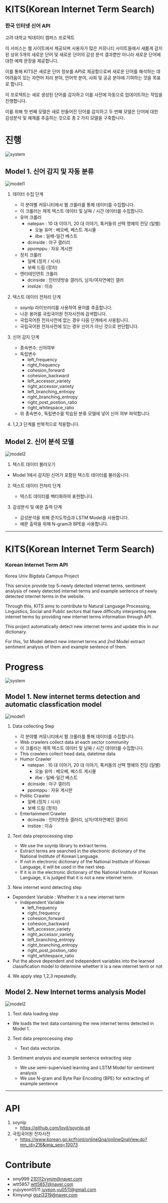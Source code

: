 # KITS(Korean Internet Term Search)  

### 한국 인터넷 신어 API  

고려 대학교 빅데이터 캠퍼스 프로젝트  

이 서비스는 웹 사이트에서 제공되며 사용자가 많은 커뮤니티 사이트들에서 새롭게 감지된 상위 5개의 새로운 단어 및 새로운 단어의 감성 분석 결과뿐만 아니라 새로운 단어에 대한 예제 문장을 제공합니다.  

이를 통해 KITS은 새로운 단어 정보를 API로 제공함으로써 새로운 단어를 해석하는 데 어려움이 있는 자연어 처리 분야, 언어학 분야, 사회 및 공공 분야에 기여하는 것을 목표로 합니다.  

이 프로젝트는 새로 생성된 단어를 감지하고 이를 사전에 자동으로 업데이트하는 작업을 진행합니다.  

이를 위해 첫 번째 모델은 새로 만들어진 단어를 감지하고 두 번째 모델은 단어에 대한 감성분석 및 예제를 추출하는 것으로 총 2 가지 모델을 구축합니다.  

# 진행             
![system](https://user-images.githubusercontent.com/33407191/89900519-cf1aef80-dc1e-11ea-97ab-e201765e17ca.png)

## Model 1. 신어 감지 및 자동 분류 

![model1](https://user-images.githubusercontent.com/33407191/89895976-a17e7800-dc17-11ea-8713-4733b2706b84.png)

1. 데이터 수집 단계
    - 각 분야별 커뮤니티에서 웹 크롤러를 통해 데이터를 수집합니다.
    - 이 크롤러는 제목 텍스트 데이터 및 날짜 / 시간 데이터를 수집합니다.
    - 유머 크롤러
      - natepan : 10 대 이야기, 20 대 이야기, 톡커들의 선택 명예의 전당 (일별)
    	- 오늘 유머 : 베오베, 베스트 게시물
	    - ilbe : 일베-일간 베스트
      - dcinside : 야구 갤러리
      - ppomppu : 자유 게시판
    - 정치 크롤러
      - 일베 (정치 / 시사)
      - 보배 드림 (정치)
    - 엔터테인먼트 크롤러
      - dcinside : 인터넷방송 갤러리, 남자/여자연예인 갤러
      - instize : 이슈  
    
2. 텍스트 데이터 전처리 단계
    - soynlp 라이브러리를 사용하여 용어를 추출합니다.
    - 나온 용어를 국립국어원 전자사전에 검색합니다.
    - 국립국어원 전자사전에 없는 경우 다음 단계에서 사용됩니다.
    - 국립국어원 전자사전에 있는 경우 신어가 아닌 것으로 판단합니다.  

3. 신어 감지 단계
	- 종속변수: 신어여부
	- 독립변수
		- left_frequency
		- right_frequency
		- cohesion_forward
		- cohesion_backward
		- left_accessor_variety
		- right_accessor_variety
		- left_branching_entropy
		- right_branching_entropy
		- right_post_postion_ratio
		- right_whitespace_ratio
	- 위 종속변수, 독립변수를 학습된 분류 모델에 넣어 신어 여부 파악합니다.  

4. 1,2,3 단계를 반복적으로 적용합니다.  

## Model 2. 신어 분석 모델

![model2](https://user-images.githubusercontent.com/33407191/89896074-c8d54500-dc17-11ea-8867-98776b2b3011.png)

1. 텍스트 데이터 불러오기
  - Model 1에서 감지된 신어가 포함된 텍스트 데이터를 불러옵니다.

2. 텍스트 데이터 전처리 단계
   - 텍스트 데이터를 벡터화하여 표현합니다.

3. 감성분석 및 예문 출력 단계
   - 감성분석을 위해 준지도학습과 LSTM Model을 사용합니다.
   - 예문 출력을 위해 N-gram과 BPE을 사용합니다.         
       
       
       
-------------------------------------------
         
	 
	 
	                                                                  
# KITS(Korean Internet Term Search)  


### Korean Internet Term API  

Korea Univ Bigdata Campus Project  

This service provide top 5-newly detected internet terms, sentiment analysis of newly detected internet terms and example sentence of newly detected internet terms in the website.  

Through this, KITS aims to contribute to Natural Language Processing, Linguistics, Social and Public sectors that have difficulty interpreting new internet terms by providing new internet terms information through API.  


This project automatically detect new internet terms and update this in our dictionary.  

              
For this, 1st Model detect new internet terms and 2nd Model extract sentiment analysis of them and example sentence of them.  

# Progress   
![system](https://user-images.githubusercontent.com/33407191/89900519-cf1aef80-dc1e-11ea-97ab-e201765e17ca.png)

## Model 1. New internet terms detection and automatic classfication model  

![model1](https://user-images.githubusercontent.com/33407191/89895976-a17e7800-dc17-11ea-8713-4733b2706b84.png)

1. Data collecting Step
    - 각 분야별 커뮤니티에서 웹 크롤러를 통해 데이터를 수집합니다.
    - Web crawlers collect data at each sector community
    - 이 크롤러는 제목 텍스트 데이터 및 날짜 / 시간 데이터를 수집합니다.
    - This crawlers collect head data, datetime data
    - Humor Crawler
      - natepan : 10 대 이야기, 20 대 이야기, 톡커들의 선택 명예의 전당 (일별)
    	- 오늘 유머 : 베오베, 베스트 게시물
	    - ilbe : 일베-일간 베스트
      - dcinside : 야구 갤러리
      - ppomppu : 자유 게시판
    - Politic Crawler
      - 일베 (정치 / 시사)
      - 보배 드림 (정치)
    - Entertainment Crawler
      - dcinside : 인터넷방송 갤러리, 남자/여자연예인 갤러리
      - instize : 이슈  
    
2. Text data preprocessing step
    - We use the soynlp library to extract terms.
    - Extract terms are searched in the electronic dictionary of the National Institute of Korean Language.
    - If not in electronic dictionary of the National Institute of Korean Language, it will be used in the next step.
    - If it is in the electronic dictionary of the National Institute of Korean Language, it is judged that it is not a new internet term.  

3. New internet word detecting step
  - Dependent Variable : Whether it is a new internet term
	- Independent Variable
		- left_frequency
		- right_frequency
		- cohesion_forward
		- cohesion_backward
		- left_accessor_variety
		- right_accessor_variety
		- left_branching_entropy
		- right_branching_entropy
		- right_post_postion_ratio
		- right_whitespace_ratio
  - Put the above dependent and independent variables into the learned classification model to determine whether it is a new internet term or not  

4. We apply step 1,2,3 repeatedly.  

## Model 2. New Internet terms analysis Model

![model2](https://user-images.githubusercontent.com/33407191/89896074-c8d54500-dc17-11ea-8867-98776b2b3011.png)

1. Text data loading step
  - We loads the text data containing the new internet terms detected in Model 1.

2. Text data preprocessing step
   - Text data vectorize.

3. Sentiment analysis and example sentence extracting step
   - We use semi-supervised learning and LSTM Model for sentiment analysis
   - We use N-gram and Byte Pair Encoding (BPE) for extracting of example sentence  



                                                                                                              
-----------------------------------------------------

                                                                                  
# API

1. soynlp
   - https://github.com/lovit/soynlp.git
2. 국립국어원 전자사전
   - https://www.korean.go.kr/front/onlineQna/onlineQnaView.do?mn_id=216&qna_seq=10073

# Contribute

- smy999 210112yynim@naver.com
- wtt5857 wtt5857@naver.com
- yujuyeon0511 juyeon.yu0511@gmail.com
- Kimyungi gozj3319@naver.com


